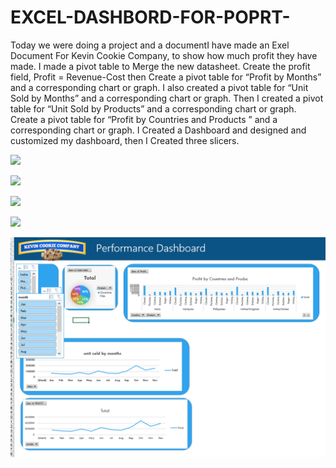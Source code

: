 # EXCEL-DASHBORD-FOR-POPRT-
Today we were doing a project and a documentI have made an Exel Document For Kevin Cookie Company, to show how much profit they have made. I made a pivot table to Merge the new datasheet. Create the profit field, Profit = Revenue-Cost then Create a pivot table for “Profit by Months” and a corresponding chart or graph. I also created a pivot table for “Unit Sold by Months” and a corresponding chart or graph. Then I created a pivot table for “Unit Sold by Products” and a corresponding chart or graph. Create a pivot table for “Profit by Countries and Products ” and a corresponding chart or graph. I Created a Dashboard and designed and customized my dashboard, then I Created three slicers.

![](Sources/ProfitBYMonth.png)

![](Sources/Profitbycountriesandproduct.png)

![](Sources/UnitSoldByprofit.png)

![](Sources/Unitsoldbyproduct.png)

![](sources/Dashboard.png)

